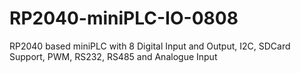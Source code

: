 # RP2040-miniPLC-IO-0808
RP2040 based miniPLC with 8 Digital Input and Output, I2C, SDCard Support, PWM, RS232, RS485 and Analogue Input
